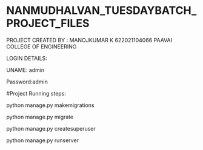 # NANMUDHALVAN_TUESDAYBATCH_PROJECT_FILES

PROJECT CREATED BY : 
MANOJKUMAR K
622021104066
PAAVAI COLLEGE OF ENGINEERING



LOGIN DETAILS:


UNAME: admin


Password:admin




#Project Running steps:

python manage.py makemigrations

python manage.py migrate

python manage.py createsuperuser

python manage.py runserver
